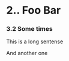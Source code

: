 2.. Foo Bar
========================================

### 3.2 Some times
This is a long sentense

And another one


